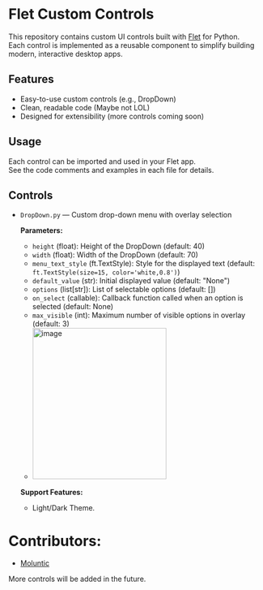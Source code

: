 # Flet Custom Controls

This repository contains custom UI controls built with [Flet](https://flet.dev/) for Python.  
Each control is implemented as a reusable component to simplify building modern, interactive desktop apps.

## Features

- Easy-to-use custom controls (e.g., DropDown)
- Clean, readable code (Maybe not LOL)
- Designed for extensibility (more controls coming soon)

## Usage

Each control can be imported and used in your Flet app.  
See the code comments and examples in each file for details.

## Controls

- `DropDown.py` — Custom drop-down menu with overlay selection

  **Parameters:**
  - `height` (float): Height of the DropDown (default: 40)
  - `width` (float): Width of the DropDown (default: 70)
  - `menu_text_style` (ft.TextStyle): Style for the displayed text (default: `ft.TextStyle(size=15, color='white,0.8')`)
  - `default_value` (str): Initial displayed value (default: "None")
  - `options` (list[str]): List of selectable options (default: [])
  - `on_select` (callable): Callback function called when an option is selected (default: None)
  - `max_visible` (int): Maximum number of visible options in overlay (default: 3)
  - <img width="264" height="298" alt="image" src="https://github.com/user-attachments/assets/a7842d91-d3b5-4d09-823f-b356ca4f8545" />
  **Support Features:**
    - Light/Dark Theme. 


# Contributors:
- [Moluntic](https://github.com/moluntic)

More controls will be added in the future.

